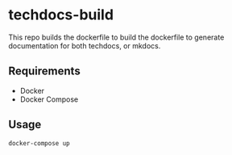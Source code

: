 # techdocs-build

This repo builds the dockerfile to build the dockerfile to generate documentation for both techdocs, or mkdocs.

## Requirements
- Docker
- Docker Compose

## Usage
```bash
docker-compose up
```